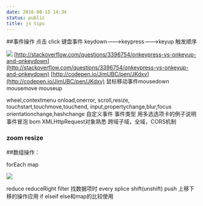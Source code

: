 ```yaml
---
date: 2016-08-15 14:34
status: public
title: js tips
---
```


##事件操作
点击 click
键盘事件 keydown--->keypress--->keyup 触发顺序

![](~/21-19-25.jpg)
[http://stackoverflow.com/questions/3396754/onkeypress-vs-onkeyup-and-onkeydown](http://stackoverflow.com/questions/3396754/onkeypress-vs-onkeyup-and-onkeydown)
[http://codepen.io/JimUBC/pen/JKdxv](http://codepen.io/JimUBC/pen/JKdxv)
鼠标移动事件mousedown mousemove mouseup

wheel,contextmenu
onload,onerror,
scroll,resize,
touchstart,touchmove,touchend,
input,propertychange,blur,focus
orientationchange,hashchange
自定义事件
事件类型
用多选选项卡的例子说明事件冒泡
bom XMLHttpRequest对象熟悉
跨域子域，全域，CORS机制

### zoom resize

##数组操作：

forEach
map

![](~/14-45-00.jpg)

reduce
reduceRight
filter 找数据项时
every
splice
shift(unshift)
push
上移下移的操作应用
if elseif else和map的比较使用